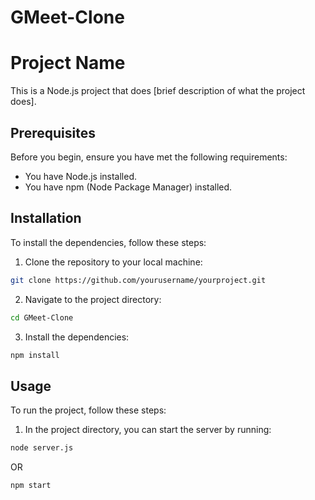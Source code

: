 # GMeet-Clone


# Project Name

This is a Node.js project that does [brief description of what the project does].

## Prerequisites

Before you begin, ensure you have met the following requirements:

- You have Node.js installed.
- You have npm (Node Package Manager) installed.

## Installation

To install the dependencies, follow these steps:

1. Clone the repository to your local machine:

```bash
git clone https://github.com/yourusername/yourproject.git
```

2. Navigate to the project directory:

```bash
cd GMeet-Clone
```

3. Install the dependencies:

```bash
npm install
```

## Usage

To run the project, follow these steps:

1. In the project directory, you can start the server by running:

```bash
node server.js
```

OR

```bash
npm start
```

